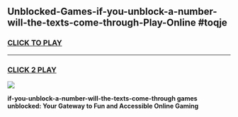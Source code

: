 
## Unblocked-Games-if-you-unblock-a-number-will-the-texts-come-through-Play-Online #toqje
<h3>
<a href="https://news.freeplayer.one?title=if-you-unblock-a-number-will-the-texts-come-through&ref=3">CLICK TO PLAY</a></h3>
<hr>

<h3>
<a href="https://news.freeplayer.one?title=if-you-unblock-a-number-will-the-texts-come-through&ref=3">CLICK 2 PLAY</a>
  
</h3>

<a href="https://news.freeplayer.one?title=if-you-unblock-a-number-will-the-texts-come-through&ref=3"><img src="https://clearcache.store/games.png"></a>


**if-you-unblock-a-number-will-the-texts-come-through games unblocked: Your Gateway to Fun and Accessible Online Gaming**
